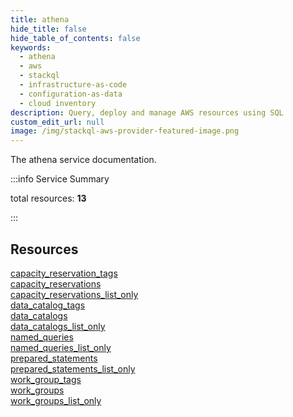 ```yaml
---
title: athena
hide_title: false
hide_table_of_contents: false
keywords:
  - athena
  - aws
  - stackql
  - infrastructure-as-code
  - configuration-as-data
  - cloud inventory
description: Query, deploy and manage AWS resources using SQL
custom_edit_url: null
image: /img/stackql-aws-provider-featured-image.png
---
```


The athena service documentation.

:::info Service Summary

<div class="row">
<div class="providerDocColumn">
<span>total resources:&nbsp;<b>13</b></span><br />
</div>
</div>

:::

## Resources
<div class="row">
<div class="providerDocColumn">
<a href="/services/athena/capacity_reservation_tags/">capacity_reservation_tags</a><br />
<a href="/services/athena/capacity_reservations/">capacity_reservations</a><br />
<a href="/services/athena/capacity_reservations_list_only/">capacity_reservations_list_only</a><br />
<a href="/services/athena/data_catalog_tags/">data_catalog_tags</a><br />
<a href="/services/athena/data_catalogs/">data_catalogs</a><br />
<a href="/services/athena/data_catalogs_list_only/">data_catalogs_list_only</a><br />
<a href="/services/athena/named_queries/">named_queries</a>
</div>
<div class="providerDocColumn">
<a href="/services/athena/named_queries_list_only/">named_queries_list_only</a><br />
<a href="/services/athena/prepared_statements/">prepared_statements</a><br />
<a href="/services/athena/prepared_statements_list_only/">prepared_statements_list_only</a><br />
<a href="/services/athena/work_group_tags/">work_group_tags</a><br />
<a href="/services/athena/work_groups/">work_groups</a><br />
<a href="/services/athena/work_groups_list_only/">work_groups_list_only</a>
</div>
</div>